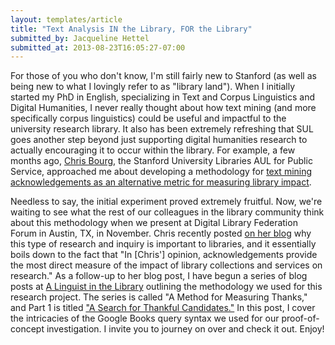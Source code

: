 ```yaml
---
layout: templates/article
title: "Text Analysis IN the Library, FOR the Library"
submitted_by: Jacqueline Hettel
submitted_at: 2013-08-23T16:05:27-07:00
---
```


For those of you who don't know, I'm still fairly new to Stanford (as well as being new to what I lovingly refer to as "library land"). When I initially started my PhD in English, specializing in Text and Corpus Linguistics and Digital Humanities, I never really thought about how text mining (and more specifically corpus linguistics) could be useful and impactful to the university research library. It also has been extremely refreshing that SUL goes another step beyond just supporting digital humanities research to actually encouraging it to occur within the library. For example, a few months ago, [Chris Bourg](http://library.stanford.edu/people/mchris), the Stanford University Libraries AUL for Public Service, approached me about developing a methodology for [text mining acknowledgements as an alternative metric for measuring library impact](http://chrisbourg.wordpress.com/2013/05/19/beyond-measure-valuing-libraries/).


Needless to say, the initial experiment proved extremely fruitful. Now, we're waiting to see what the rest of our colleagues in the library community think about this methodology when we present at Digital Library Federation Forum in Austin, TX, in November. Chris recently posted [on her blog](http://chrisbourg.wordpress.com/2013/08/16/sometimes-scholars-do-tell-us-how-the-library-impacted-their-work/) why this type of research and inquiry is important to libraries, and it essentially boils down to the fact that "In [Chris'] opinion, acknowledgements provide the most direct measure of the impact of library collections and services on research." As a follow-up to her blog post, I have begun a series of blog posts at [A Linguist in the Library](http://www.linguabrarian.com) outlining the methodology we used for this research project. The series is called "A Method for Measuring Thanks," and Part 1 is titled ["A Search for Thankful Candidates."](http://www.linguabrarian.com/thanks-method-1/) In this post, I cover the intricacies of the Google Books query syntax we used for our proof-of-concept investigation. I invite you to journey on over and check it out. Enjoy!


